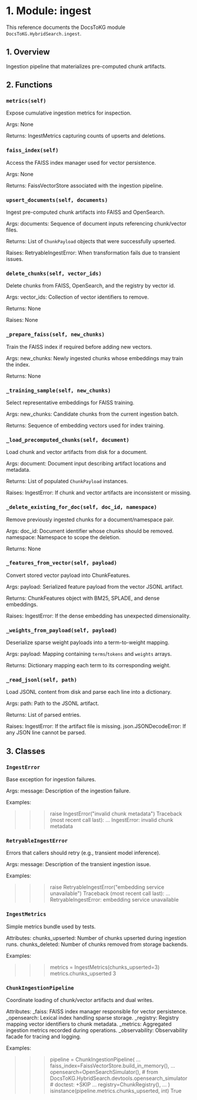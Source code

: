 # 1. Module: ingest

This reference documents the DocsToKG module ``DocsToKG.HybridSearch.ingest``.

## 1. Overview

Ingestion pipeline that materializes pre-computed chunk artifacts.

## 2. Functions

### `metrics(self)`

Expose cumulative ingestion metrics for inspection.

Args:
None

Returns:
IngestMetrics capturing counts of upserts and deletions.

### `faiss_index(self)`

Access the FAISS index manager used for vector persistence.

Args:
None

Returns:
FaissVectorStore associated with the ingestion pipeline.

### `upsert_documents(self, documents)`

Ingest pre-computed chunk artifacts into FAISS and OpenSearch.

Args:
documents: Sequence of document inputs referencing chunk/vector files.

Returns:
List of `ChunkPayload` objects that were successfully upserted.

Raises:
RetryableIngestError: When transformation fails due to transient issues.

### `delete_chunks(self, vector_ids)`

Delete chunks from FAISS, OpenSearch, and the registry by vector id.

Args:
vector_ids: Collection of vector identifiers to remove.

Returns:
None

Raises:
None

### `_prepare_faiss(self, new_chunks)`

Train the FAISS index if required before adding new vectors.

Args:
new_chunks: Newly ingested chunks whose embeddings may train the index.

Returns:
None

### `_training_sample(self, new_chunks)`

Select representative embeddings for FAISS training.

Args:
new_chunks: Candidate chunks from the current ingestion batch.

Returns:
Sequence of embedding vectors used for index training.

### `_load_precomputed_chunks(self, document)`

Load chunk and vector artifacts from disk for a document.

Args:
document: Document input describing artifact locations and metadata.

Returns:
List of populated `ChunkPayload` instances.

Raises:
IngestError: If chunk and vector artifacts are inconsistent or missing.

### `_delete_existing_for_doc(self, doc_id, namespace)`

Remove previously ingested chunks for a document/namespace pair.

Args:
doc_id: Document identifier whose chunks should be removed.
namespace: Namespace to scope the deletion.

Returns:
None

### `_features_from_vector(self, payload)`

Convert stored vector payload into ChunkFeatures.

Args:
payload: Serialized feature payload from the vector JSONL artifact.

Returns:
ChunkFeatures object with BM25, SPLADE, and dense embeddings.

Raises:
IngestError: If the dense embedding has unexpected dimensionality.

### `_weights_from_payload(self, payload)`

Deserialize sparse weight payloads into a term-to-weight mapping.

Args:
payload: Mapping containing `terms`/`tokens` and `weights` arrays.

Returns:
Dictionary mapping each term to its corresponding weight.

### `_read_jsonl(self, path)`

Load JSONL content from disk and parse each line into a dictionary.

Args:
path: Path to the JSONL artifact.

Returns:
List of parsed entries.

Raises:
IngestError: If the artifact file is missing.
json.JSONDecodeError: If any JSON line cannot be parsed.

## 3. Classes

### `IngestError`

Base exception for ingestion failures.

Args:
message: Description of the ingestion failure.

Examples:
>>> raise IngestError("invalid chunk metadata")
Traceback (most recent call last):
...
IngestError: invalid chunk metadata

### `RetryableIngestError`

Errors that callers should retry (e.g., transient model inference).

Args:
message: Description of the transient ingestion issue.

Examples:
>>> raise RetryableIngestError("embedding service unavailable")
Traceback (most recent call last):
...
RetryableIngestError: embedding service unavailable

### `IngestMetrics`

Simple metrics bundle used by tests.

Attributes:
chunks_upserted: Number of chunks upserted during ingestion runs.
chunks_deleted: Number of chunks removed from storage backends.

Examples:
>>> metrics = IngestMetrics(chunks_upserted=3)
>>> metrics.chunks_upserted
3

### `ChunkIngestionPipeline`

Coordinate loading of chunk/vector artifacts and dual writes.

Attributes:
_faiss: FAISS index manager responsible for vector persistence.
_opensearch: Lexical index handling sparse storage.
_registry: Registry mapping vector identifiers to chunk metadata.
_metrics: Aggregated ingestion metrics recorded during operations.
_observability: Observability facade for tracing and logging.

Examples:
>>> pipeline = ChunkIngestionPipeline(
...     faiss_index=FaissVectorStore.build_in_memory(),
...     opensearch=OpenSearchSimulator(),  # from DocsToKG.HybridSearch.devtools.opensearch_simulator  # doctest: +SKIP
...     registry=ChunkRegistry(),
... )
>>> isinstance(pipeline.metrics.chunks_upserted, int)
True
